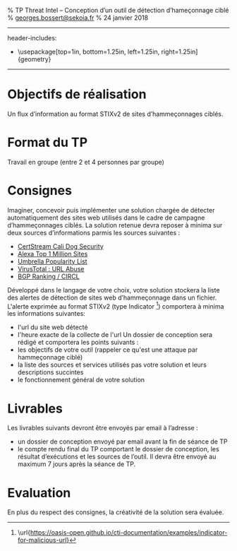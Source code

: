 % TP Threat Intel – Conception d’un outil de détection d’hameçonnage ciblé
% georges.bossert@sekoia.fr
% 24 janvier 2018

---
header-includes:
  - \usepackage[top=1in, bottom=1.25in, left=1.25in, right=1.25in]{geometry}
---

# Objectifs de réalisation
Un flux d’information au format STIXv2 de sites d’hammeçonnages ciblés.

# Format du TP
Travail en groupe (entre 2 et 4 personnes par groupe)

# Consignes
Imaginer, concevoir puis implémenter une solution chargée de détecter automatiquement des sites web utilisés dans le cadre de campagne d’hammeçonnages ciblés. La solution retenue devra reposer à minima sur deux sources d’informations parmis les sources suivantes :

* [CertStream Cali Dog Security](https://certstream.calidog.io/)
* [Alexa Top 1 Million Sites](http://s3.amazonaws.com/alexa-static/top-1m.csv.zip)
* [Umbrella Popularity List](http://s3-us-west-1.amazonaws.com/umbrella-static/index.html)
* [VirusTotal : URL Abuse](hhttps://www.virustotal.com/en/documentation/public-api/#scanning-urls)
* [BGP Ranking / CIRCL](https://www.circl.lu/projects/bgpranking/)

Développé dans le langage de votre choix, votre solution stockera la liste des alertes de détection de sites web d’hammeçonnage dans un fichier. L'alerte exprimée au format STIXv2 (type Indicator [^0]) comportera à minima les informations suivantes:

* l'url du site web détecté
* l'heure exacte de la collecte de l'url
Un dossier de conception sera rédigé et comportera les points suivants :
* les objectifs de votre outil (rappeler ce qu'est une attaque par hammeçonnage ciblé)
* la liste des sources et services utilisés pas votre solution et leurs descriptions succintes
* le fonctionnement général de votre solution

# Livrables
Les livrables suivants devront être envoyés par email à l’adresse  :
- un dossier de conception envoyé par email avant la fin de séance de TP
- le compte rendu final du TP comportant le dossier de conception, les résultat d’exécutions et les sources de l’outil. Il devra être envoyé au maximum 7 jours après la séance de TP.

# Evaluation
En plus du respect des consignes, la créativité de la solution sera évaluée.


[^0]: \url{https://oasis-open.github.io/cti-documentation/examples/indicator-for-malicious-url}

